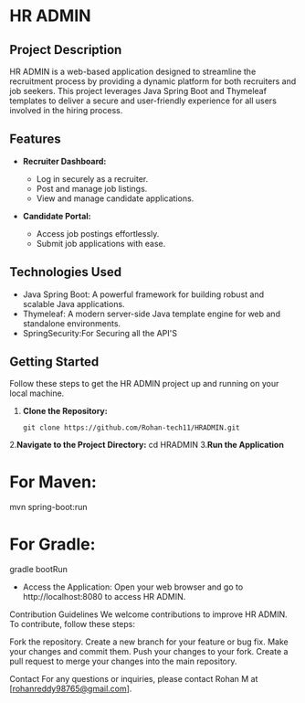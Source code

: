 # HR ADMIN

## Project Description

HR ADMIN is a web-based application designed to streamline the recruitment process by providing a dynamic platform for both recruiters and job seekers. This project leverages Java Spring Boot and Thymeleaf templates to deliver a secure and user-friendly experience for all users involved in the hiring process.

## Features

- **Recruiter Dashboard:**
  - Log in securely as a recruiter.
  - Post and manage job listings.
  - View and manage candidate applications.

- **Candidate Portal:**
  - Access job postings effortlessly.
  - Submit job applications with ease.

## Technologies Used

- Java Spring Boot: A powerful framework for building robust and scalable Java applications.
- Thymeleaf: A modern server-side Java template engine for web and standalone environments.
- SpringSecurity:For Securing all the API'S

## Getting Started

Follow these steps to get the HR ADMIN project up and running on your local machine.

1. **Clone the Repository:**
   ```shell
   git clone https://github.com/Rohan-tech11/HRADMIN.git
2.**Navigate to the Project Directory:**
  cd HRADMIN
3.**Run the Application**
# For Maven:
mvn spring-boot:run

# For Gradle:
gradle bootRun
- Access the Application:
Open your web browser and go to http://localhost:8080 to access HR ADMIN.

Contribution Guidelines
We welcome contributions to improve HR ADMIN. To contribute, follow these steps:

Fork the repository.
Create a new branch for your feature or bug fix.
Make your changes and commit them.
Push your changes to your fork.
Create a pull request to merge your changes into the main repository.


Contact
For any questions or inquiries, please contact Rohan M at [rohanreddy98765@gmail.com].


